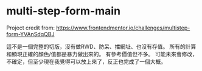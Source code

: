 # multi-step-form-main

Project credit from: https://www.frontendmentor.io/challenges/multistep-form-YVAnSdqQBJ

這不是一個完整的切版，沒有做RWD、防呆、擋網址、也沒有存值。
所有的計算和顯現正確的顏色/值都是暴力做出來的。
有參考價值但不多。
可能未來會修改，不確定，但至少現在我覺得可以放上來了，反正也完成了一個大概。
